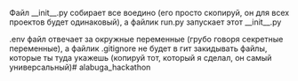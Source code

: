 Файл \_\_init\_\_.py собирает все воедино (его просто скопируй, он для всех проектов будет одинаковый), а файлик run.py запускает этот \_\_init\_\_.py

.env файл отвечает за окружные переменные (грубо говоря секретные переменные), а файлик .gitignore не будет в гит закидывать файлы, которые ты туда укажешь (копируй тот, который я сделал, он самый универсальный)# alabuga_hackathon
